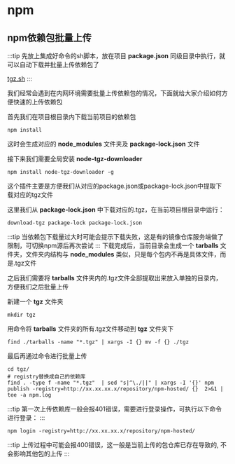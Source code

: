 # npm
## npm依赖包批量上传
:::tip
先放上集成好命令的sh脚本，放在项目 **package.json** 同级目录中执行，就可以自动下载并批量上传依赖包了

[tgz.sh](http://43.142.165.147:7000/tgz.sh) 
:::

我们经常会遇到在内网环境需要批量上传依赖包的情况，下面就给大家介绍如何方便快速的上传依赖包

首先我们在项目根目录内下载当前项目的依赖包
```:no-line-numbers
npm install
```
这时会生成对应的 **node_modules** 文件夹及 **package-lock.json** 文件

接下来我们需要全局安装 **node-tgz-downloader**
```:no-line-numbers
npm install node-tgz-downloader -g
```
这个插件主要是方便我们从对应的package.json或package-lock.json中提取下载对应的tgz文件

这里我们从 **package-lock.json** 中下载对应的.tgz，在当前项目根目录中运行：
```:no-line-numbers
download-tgz package-lock package-lock.json
```
:::tip 
当依赖包下载量过大时可能会提示下载失败，这是有的镜像仓库服务端做了限制，可切换npm源后再次尝试
:::
下载完成后，当前目录会生成一个 **tarballs** 文件夹，文件夹内结构与 **node_modules** 类似，只是每个包内不再是具体文件，而是.tgz文件

之后我们需要将 **tarballs** 文件夹内的.tgz文件全部提取出来放入单独的目录内，方便我们之后批量上传

新建一个 **tgz** 文件夹
```sh:no-line-numbers
mkdir tgz
```
用命令将 **tarballs** 文件夹的所有.tgz文件移动到 **tgz** 文件夹下
```sh:no-line-numbers
find ./tarballs -name "*.tgz" | xargs -I {} mv -f {} ./tgz
```
最后再通过命令进行批量上传
```sh:no-line-numbers
cd tgz/
# registry替换成自己的依赖库
find . -type f -name "*.tgz"  | sed "s|^\./||" | xargs -I '{}' npm publish -registry=http://xx.xx.xx.x/repository/npm-hosted/ {}  2>&1 | tee -a npm.log
```
:::tip
第一次上传依赖库一般会报401错误，需要进行登录操作，可执行以下命令进行登录：
:::
```:no-line-numbers
npm login -registry=http://xx.xx.xx.x/repository/npm-hosted/ 
```
:::tip
上传过程中可能会报400错误，这一般是当前上传的包仓库已存在导致的, 不会影响其他包的上传
:::

